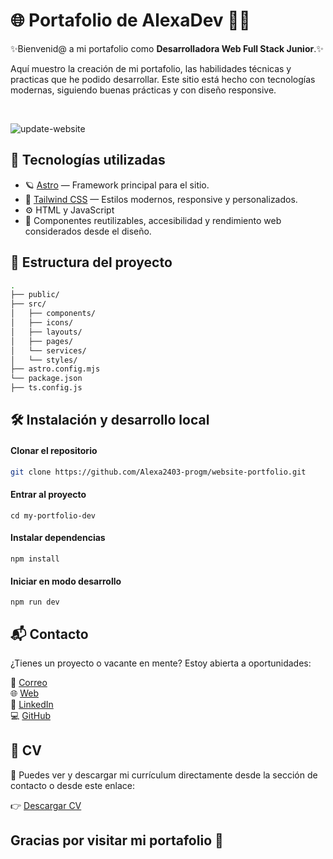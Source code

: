 # 🌐 Portafolio de AlexaDev 👩‍💻

✨Bienvenid@ a mi portafolio como **Desarrolladora Web Full Stack Junior**.✨ 

Aquí muestro la creación de mi portafolio, las habilidades técnicas y practicas que he podido desarrollar. 
Este sitio está hecho con tecnologías modernas, siguiendo buenas prácticas y con diseño responsive.

<br>

![update-website](https://github.com/user-attachments/assets/39dafce4-2d9d-487d-a874-f0fadaa2380a)

## 🚀 Tecnologías utilizadas

- 🪐 [Astro](https://astro.build/) — Framework principal para el sitio.
- 🎨 [Tailwind CSS](https://tailwindcss.com/) — Estilos modernos, responsive y personalizados.
- ⚙️ HTML y JavaScript
- 📂 Componentes reutilizables, accesibilidad y rendimiento web considerados desde el diseño.



## 📁 Estructura del proyecto

```bash
.
├── public/               
├── src/
│   ├── components/       
│   ├── icons/            
│   ├── layouts/          
│   ├── pages/           
│   └── services/
│   └── styles/                     
├── astro.config.mjs      
└── package.json
├── ts.config.js   

```

## 🛠 Instalación y desarrollo local

#### Clonar el repositorio
```bash
git clone https://github.com/Alexa2403-progm/website-portfolio.git
```

#### Entrar al proyecto
```
cd my-portfolio-dev
```

#### Instalar dependencias
```
npm install
```

#### Iniciar en modo desarrollo
```
npm run dev
```

## 📬 Contacto

¿Tienes un proyecto o vacante en mente? Estoy abierta a oportunidades:

📧 [Correo](alexmaryrangel@gmail.com) <br>
🌐 [Web](alexadev.dev) <br>
💼 [LinkedIn](https://linkedin.com/in/alexmary-rangel-825300121) <br>
💻 [GitHub](https://github.com/Alexa2403-progm)

## 🧾 CV

👀 Puedes ver y descargar mi currículum directamente desde la sección de contacto o desde este enlace:

👉 [Descargar CV](./public/Web_Developer_CV.pdf)
<br>



## Gracias por visitar mi portafolio 🙌
